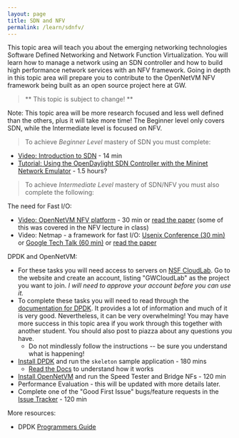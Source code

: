 ```yaml
---
layout: page
title: SDN and NFV
permalink: /learn/sdnfv/
---
```


This topic area will teach you about the emerging networking technologies Software Defined Networking and Network Function Virtualization. You will learn how to manage a network using an SDN controller and how to build high performance network services with an NFV framework. Going in depth in this topic area will prepare you to contribute to the OpenNetVM NFV framework being built as an open source project here at GW.

> ** This topic is subject to change! **

Note: This topic area will be more research focused and less well defined than the others, plus it will take more time! The Beginner level only covers SDN, while the Intermediate level is focused on NFV.

> To achieve *Beginner Level* mastery of SDN you must complete:

  - [Video: Introduction to SDN](https://www.youtube.com/watch?v=DiChnu_PAzA) - 14 min
  - [Tutorial: Using the OpenDaylight SDN Controller with the Mininet Network Emulator](http://www.brianlinkletter.com/using-the-opendaylight-sdn-controller-with-the-mininet-network-emulator/) - 1.5 hours?

> To achieve *Intermediate Level* mastery of SDN/NFV you must also complete the following:

The need for Fast I/O:
  - [Video: OpenNetVM NFV platform](https://www.youtube.com/watch?v=7FoZywcxbYg) - 30 min or [read the paper](http://faculty.cs.gwu.edu/timwood/papers/16-HotMiddlebox-onvm.pdf) (some of this was covered in the NFV lecture in class)
  - Video: Netmap - a framework for fast I/O: [Usenix Conference (30 min)](https://www.youtube.com/watch?v=la5kzNhqhGs) or [Google Tech Talk (60 min)](https://www.youtube.com/watch?v=SPtoXNW9yEQ) or [read the paper](https://www.usenix.org/system/files/conference/atc12/atc12-final186.pdf)

DPDK and OpenNetVM:
  - For these tasks you will need access to servers on [NSF CloudLab](https://cloudlab.us). Go to the website and create an account, listing "GWCloudLab" as the project you want to join. *I will need to approve your account before you can use it.*
  - To complete these tasks you will need to read through the [documentation for DPDK](https://doc.dpdk.org/guides/index.html). It provides a lot of information and much of it is very good. Nevertheless, it can be very overwhelming! You may have more success in this topic area if you work through this together with another student. You should also post to piazza about any questions you have.
    - Do not mindlessly follow the instructions -- be sure you understand what is happening!
  - [Install DPDK](https://doc.dpdk.org/guides/linux_gsg/index.html) and run the `skeleton` sample application - 180 mins
    - [Read the Docs](https://doc.dpdk.org/guides/sample_app_ug/skeleton.html) to understand how it works
  - [Install OpenNetVM](https://github.com/sdnfv/openNetVM/blob/develop/docs/Install.md) and run the Speed Tester and Bridge NFs - 120 min
  - Performance Evaluation - this will be updated with more details later.
  - Complete one of the "Good First Issue" bugs/feature requests in the [Issue Tracker](https://github.com/sdnfv/openNetVM/issues) - 120 min

More resources:
  - DPDK [Programmers Guide](https://doc.dpdk.org/guides/prog_guide/index.html) 
